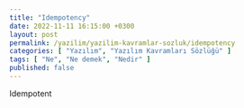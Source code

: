 ```yaml
---
title: "Idempotency"
date: 2022-11-11 16:15:00 +0300
layout: post
permalink: /yazilim/yazilim-kavramlar-sozluk/idempotency
categories: [ "Yazılım", "Yazılım Kavramları Sözlüğü" ]
tags: [ "Ne", "Ne demek", "Nedir" ]
published: false
---
```


Idempotent
